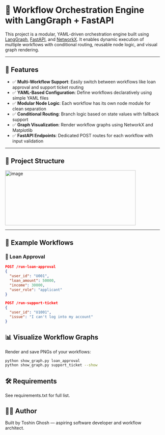 # 🧠 Workflow Orchestration Engine with LangGraph + FastAPI

This project is a modular, YAML-driven orchestration engine built using [LangGraph](https://github.com/langchain-ai/langgraph), [FastAPI](https://fastapi.tiangolo.com/), and [NetworkX](https://networkx.org/). It enables dynamic execution of multiple workflows with conditional routing, reusable node logic, and visual graph rendering.

---

## 🚀 Features

- ✅ **Multi-Workflow Support**: Easily switch between workflows like loan approval and support ticket routing
- ✅ **YAML-Based Configuration**: Define workflows declaratively using simple YAML files
- ✅ **Modular Node Logic**: Each workflow has its own node module for clean separation
- ✅ **Conditional Routing**: Branch logic based on state values with fallback support
- ✅ **Graph Visualization**: Render workflow graphs using NetworkX and Matplotlib
- ✅ **FastAPI Endpoints**: Dedicated POST routes for each workflow with input validation

---

## 📁 Project Structure

<img width="425" height="179" alt="image" src="https://github.com/user-attachments/assets/cbf33044-f31e-4d0b-8eb3-c9cd270a056d" />


---

## 🧪 Example Workflows

### 🔹 Loan Approval

```json
POST /run-loan-approval
{
  "user_id": "U001",
  "loan_amount": 50000,
  "income": 30000,
  "user_role": "applicant"
}

POST /run-support-ticket
{
  "user_id": "U1001",
  "issue": "I can't log into my account"
}
```
## 📊 Visualize Workflow Graphs  
Render and save PNGs of your workflows:

```bash
python show_graph.py loan_approval
python show_graph.py support_ticket --show

```
## 🛠️ Requirements
See requirements.txt for full list.

## 👨‍💻 Author
Built by Toshin Ghosh — aspiring software developer and workflow architect.
